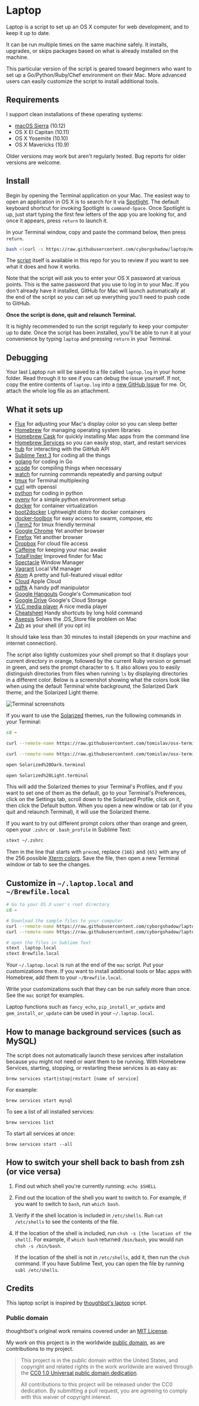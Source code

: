 Laptop
======

Laptop is a script to set up an OS X computer for web development, and to keep
it up to date.

It can be run multiple times on the same machine safely. It installs,
upgrades, or skips packages based on what is already installed on the machine.

This particular version of the script is geared toward beginners who want to
set up a Go/Python/Ruby/Chef environment on their Mac. More advanced users can
easily customize the script to install additional
tools. 

Requirements
------------

I support clean installations of these operating systems:

* [macOS Sierra](https://www.apple.com/macos/sierra/) (10.12)
* OS X El Capitan (10.11)
* OS X Yosemite (10.10)
* OS X Mavericks (10.9)

Older versions may work but aren't regularly tested. Bug reports for older
versions are welcome.

Install
-------

Begin by opening the Terminal application on your Mac. The easiest way to open
an application in OS X is to search for it via [Spotlight]. The default
keyboard shortcut for invoking Spotlight is `command-Space`. Once Spotlight
is up, just start typing the first few letters of the app you are looking for,
and once it appears, press `return` to launch it.

In your Terminal window, copy and paste the command below, then press `return`.

```sh
bash <(curl -s https://raw.githubusercontent.com/cyborgshadow/laptop/master/laptop)
```

The [script](https://github.com/cyborgshadow/laptop/blob/master/mac) itself is
available in this repo for you to review if you want to see what it does
and how it works.

Note that the script will ask you to enter your OS X password at various
points. This is the same password that you use to log in to your Mac.
If you don't already have it installed, GitHub for Mac will launch
automatically at the end of the script so you can set up everything you'll
need to push code to GitHub.

**Once the script is done, quit and relaunch Terminal.**

It is highly recommended to run the script regularly to keep your computer up
to date. Once the script has been installed, you'll be able to run it at your
convenience by typing `laptop` and pressing `return` in your Terminal.

[Spotlight]: https://support.apple.com/en-us/HT204014

Debugging
---------

Your last Laptop run will be saved to a file called `laptop.log` in your home
folder. Read through it to see if you can debug the issue yourself. If not,
copy the entire contents of `laptop.log` into a
[new GitHub Issue](https://github.com/cyborgshadow/laptop/issues/new) for me.
Or, attach the whole log file as an attachment.

What it sets up
---------------

* [Flux] for adjusting your Mac's display color so you can sleep better
* [Homebrew] for managing operating system libraries
* [Homebrew Cask] for quickly installing Mac apps from the command line
* [Homebrew Services] so you can easily stop, start, and restart services
* [hub] for interacting with the GitHub API
* [Sublime Text 3] for coding all the things
* [golang] for coding in Go
* [xcode] for compiling things when necessary
* [watch] for running commands repeatedly and parsing output
* [tmux] for Terminal multiplexing
* [curl] with openssl
* [python] for coding in python
* [pyenv] for a simple python environment setup
* [docker] for container virtualization
* [boot2docker] Lightweight distro for docker containers
* [docker-toolbox] for easy access to swarm, compose, etc
* [iTerm2] for tmux friendly terminal
* [Google Chrome] Yet another browser
* [Firefox] Yet another browser
* [Dropbox] For cloud file access
* [Caffeine] for keeping your mac awake
* [TotalFinder] Improved finder for Mac
* [Spectacle] Window Manager
* [Vagrant] Local VM manager
* [Atom] A pretty and full-featured visual editor
* [Cloud] Apple Cloud
* [pdftk] A handy pdf manipulator
* [Google Hangouts] Google's Communication tool
* [Google Drive] Google's Cloud Storage
* [VLC media player] A nice media player
* [Cheatsheet] Handy shortcuts by long hold command
* [Asepsis] Solves the .DS_Store file problem on Mac 
* [Zsh] as your shell (if you opt in)

[Flux]: https://justgetflux.com/
[Homebrew]: http://brew.sh/
[Homebrew Cask]: http://caskroom.io/
[Homebrew Services]: https://github.com/Homebrew/homebrew-services
[hub]: https://github.com/github/hub
[Sublime Text 3]: http://www.sublimetext.com/3
[golang]: https://golang.org/
[xcode]: https://developer.apple.com/xcode/
[watch]: https://linux.die.net/man/1/watch
[tmux]: https://tmux.github.io/
[curl]: https://linux.die.net/man/1/curl
[python]: https://www.python.org/
[pyenv]: https://github.com/pyenv/pyenv
[docker]: https://www.docker.com/
[boot2docker]: http://boot2docker.io/
[docker-toolbox]: https://www.docker.com/products/docker-toolbox
[iTerm2]: https://iterm2.com/
[Google Chrome]: https://www.google.com/intl/en/chrome/browser/
[Firefox]: https://www.mozilla.org/en-US/firefox/new/
[Dropbox]: https://www.dropbox.com/
[Caffeine]: http://lightheadsw.com/caffeine/
[TotalFinder]: https://totalfinder.binaryage.com/
[Spectacle]: https://www.spectacleapp.com/
[Vagrant]: https://www.vagrantup.com/
[Atom]: https://atom.io/
[Cloud]: https://www.apple.com/icloud/
[pdftk]: https://linux.die.net/man/1/pdftk
[Google Hangouts]: https://hangouts.google.com/
[Google Drive]: https://drive.google.com/
[VLC media player]: http://www.videolan.org/vlc/
[Cheatsheet]: https://www.mediaatelier.com/CheatSheet/
[Asepsis]: https://asepsis.binaryage.com/
[Zsh]: http://www.zsh.org/

It should take less than 30 minutes to install (depends on your machine and
internet connection).

The script also lightly customizes your shell prompt so that it displays your
current directory in orange, followed by the current Ruby version or gemset in
green, and sets the prompt character to `$`. It also allows you to easily
distinguish directories from files when running `ls` by displaying directories
in a different color. Below is a screenshot showing what the colors look like
when using the default Terminal white background, the Solarized Dark theme, and the Solarized Light theme.

![Terminal screenshots](http://cl.ly/image/19022S0q3H1b/download/Image%202015-05-12%20at%2011.31.04%20PM.png)

If you want to use the [Solarized](http://ethanschoonover.com/solarized)
themes, run the following commands in your Terminal:
```bash
cd ~

curl --remote-name https://raw.githubusercontent.com/tomislav/osx-terminal.app-colors-solarized/master/Solarized%20Dark.terminal

curl --remote-name https://raw.githubusercontent.com/tomislav/osx-terminal.app-colors-solarized/master/Solarized%20Light.terminal

open Solarized%20Dark.terminal

open Solarized%20Light.terminal
```

This will add the Solarized themes to your Terminal's Profiles, and if you want to set one of them as the default, go to your Terminal's Preferences,
click on the Settings tab, scroll down to the Solarized Profile, click on it,
then click the Default button. When you open a new window or tab (or if you quit and relaunch Terminal), it will use the Solarized theme.

If you want to try out different prompt colors other than orange and green,
open your `.zshrc` or `.bash_profile` in Sublime Text:

```sh
stext ~/.zshrc
```

Then in the line that starts with `precmd`, replace `{166}` and `{65}` with
any of the 256 possible [Xterm colors](http://upload.wikimedia.org/wikipedia/commons/9/95/Xterm_color_chart.png).
Save the file, then open a new Terminal window or tab to see the changes.


Customize in `~/.laptop.local` and `~/Brewfile.local`
-----------------------------------------------------
```sh
# Go to your OS X user's root directory
cd ~

# Download the sample files to your computer
curl --remote-name https://raw.githubusercontent.com/cyborgshadow/laptop/master/.laptop.local
curl --remote-name https://raw.githubusercontent.com/cyborgshadow/laptop/master/Brewfile.local

# open the files in Sublime Text
stext .laptop.local
stext Brewfile.local
```

Your `~/.laptop.local` is run at the end of the `mac` script.
Put your customizations there. If you want to install additional
tools or Mac apps with Homebrew, add them to your `~/Brewfile.local`.

Write your customizations such that they can be run safely more than once.
See the `mac` script for examples.

Laptop functions such as `fancy_echo`, `pip_install_or_update` and `gem_install_or_update` can be used
in your `~/.laptop.local`.

How to manage background services (such as MySQL)
----------------------------------------------------------
The script does not automatically launch these services after installation
because you might not need or want them to be running. With Homebrew Services,
starting, stopping, or restarting these services is as easy as:

```
brew services start|stop|restart [name of service]
```

For example:

```
brew services start mysql
```

To see a list of all installed services:

```
brew services list
```

To start all services at once:

```
brew services start --all
```

How to switch your shell back to bash from zsh (or vice versa)
--------------------------------------------------------------
1. Find out which shell you're currently running: `echo $SHELL`
2. Find out the location of the shell you want to switch to. For example, if
   you want to switch to `bash`, run `which bash`.
3. Verify if the shell location is included in `/etc/shells`.
   Run `cat /etc/shells` to see the contents of the file.
4. If the location of the shell is included, run `chsh -s [the location of the shell]`.
   For example, if `which bash` returned `/bin/bash`, you would run `chsh -s /bin/bash`.

   If the location of the shell is not in `/etc/shells`, add it, then run the `chsh` command.
   If you have Sublime Text, you can open the file by running `subl /etc/shells`.

Credits
-------

This laptop script is inspired by
[thoughbot's laptop](https://github.com/thoughtbot/laptop) script.

### Public domain

thoughtbot's original work remains covered under an [MIT License](https://github.com/thoughtbot/laptop/blob/c997c4fb5a986b22d6c53214d8f219600a4561ee/LICENSE).

My work on this project is in the worldwide [public domain](LICENSE.md), as are contributions to my project.

> This project is in the public domain within the United States, and copyright and related rights in the work worldwide are waived through the [CC0 1.0 Universal public domain dedication](https://creativecommons.org/publicdomain/zero/1.0/).
>
> All contributions to this project will be released under the CC0 dedication. By submitting a pull request, you are agreeing to comply with this waiver of copyright interest.
